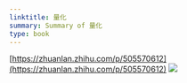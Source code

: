 ```yaml
---
linktitle: 量化
summary: Summary of 量化
type: book
---
```

[https://zhuanlan.zhihu.com/p/505570612](https://zhuanlan.zhihu.com/p/505570612)
![](量化-1663823379748.jpeg)